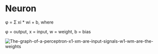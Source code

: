 # Neuron
φ = Σ xi * wi + b, where

φ = output,
x = input,
w = weight,
b = bias

![The-graph-of-a-perceptron-x1-xm-are-input-signals-w1-wm-are-the-weights](https://github.com/user-attachments/assets/43c1ad73-c857-44b6-b122-231ee367c6af)
